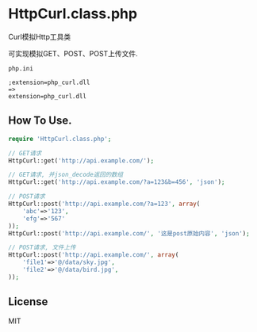 # HttpCurl.class.php
Curl模拟Http工具类

可实现模拟GET、POST、POST上传文件.

```
php.ini

;extension=php_curl.dll
=>
extension=php_curl.dll
```

## How To Use.

```php
require 'HttpCurl.class.php';

// GET请求
HttpCurl::get('http://api.example.com/');

// GET请求, 并json_decode返回的数组
HttpCurl::get('http://api.example.com/?a=123&b=456', 'json');

// POST请求
HttpCurl::post('http://api.example.com/?a=123', array(
	'abc'=>'123', 
	'efg'=>'567'
));
HttpCurl::post('http://api.example.com/', '这是post原始内容', 'json');

// POST请求, 文件上传
HttpCurl::post('http://api.example.com/', array(
	'file1'=>'@/data/sky.jpg',
	'file2'=>'@/data/bird.jpg',
));
```

## License

MIT